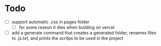 # Todo

- [ ] support automatic .css in pages folder
  - [ ] for some reason it dies when building on vercel
- [ ] add a generate command that creates a generated folder, renames files to .js.txt, and prints the scritps to be used in the project
